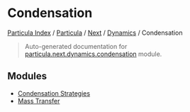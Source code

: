 # Condensation

[Particula Index](../../../../README.md#particula-index) / [Particula](../../../index.md#particula) / [Next](../../index.md#next) / [Dynamics](../index.md#dynamics) / Condensation

> Auto-generated documentation for [particula.next.dynamics.condensation](https://github.com/Gorkowski/particula/blob/main/particula/next/dynamics/condensation/__init__.py) module.

## Modules

- [Condensation Strategies](./condensation_strategies.md)
- [Mass Transfer](./mass_transfer.md)
